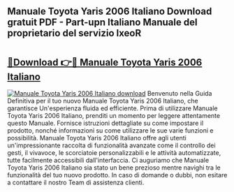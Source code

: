 ## Manuale Toyota Yaris 2006 Italiano Download gratuit PDF - Part-upn Italiano Manuale del proprietario del servizio lxeoR

# <h2><a href="http://df95u9.blite.top/?on=Manuale+Toyota+Yaris+2006+Italiano">🔗Download 👉🔴 Manuale Toyota Yaris 2006 Italiano</a></h2>

[![Manuale Toyota Yaris 2006 Italiano download](https://i.imgur.com/lujVjoI.png)](http://df95u9.blite.top/?on=Manuale+Toyota+Yaris+2006+Italiano)
Benvenuto nella Guida Definitiva per il tuo nuovo Manuale Toyota Yaris 2006 Italiano, che garantisce Un'esperienza fluida ed efficiente. Prima di utilizzare Manuale Toyota Yaris 2006 Italiano, prenditi un momento per leggere attentamente questo Manuale. Fornisce istruzioni dettagliate su come impostare il prodotto, nonché informazioni su come utilizzare le sue varie funzioni e possibilità. Manuale Toyota Yaris 2006 Italiano offre agli utenti un'impressionante raccolta di funzionalità avanzate come il controllo dei gesti, il vivavoce, le scorciatoie personalizzabili e le attività automatizzate, tutte facilmente accessibili dall'interfaccia. Ci auguriamo che Manuale Toyota Yaris 2006 Italiano sia stato un bene prezioso mentre navighi tra le funzionalità del tuo nuovo prodotto. In caso di domande o dubbi, non esitare a contattare il nostro Team di assistenza clienti.
